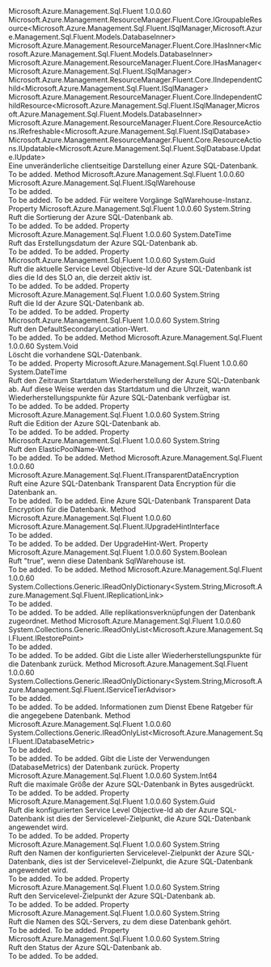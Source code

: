 <Type Name="ISqlDatabase" FullName="Microsoft.Azure.Management.Sql.Fluent.ISqlDatabase">
  <TypeSignature Language="C#" Value="public interface ISqlDatabase : Microsoft.Azure.Management.ResourceManager.Fluent.Core.IGroupableResource&lt;Microsoft.Azure.Management.Sql.Fluent.ISqlManager,Microsoft.Azure.Management.Sql.Fluent.Models.DatabaseInner&gt;, Microsoft.Azure.Management.ResourceManager.Fluent.Core.IHasInner&lt;Microsoft.Azure.Management.Sql.Fluent.Models.DatabaseInner&gt;, Microsoft.Azure.Management.ResourceManager.Fluent.Core.IHasManager&lt;Microsoft.Azure.Management.Sql.Fluent.ISqlManager&gt;, Microsoft.Azure.Management.ResourceManager.Fluent.Core.IIndependentChild&lt;Microsoft.Azure.Management.Sql.Fluent.ISqlManager&gt;, Microsoft.Azure.Management.ResourceManager.Fluent.Core.IIndependentChildResource&lt;Microsoft.Azure.Management.Sql.Fluent.ISqlManager,Microsoft.Azure.Management.Sql.Fluent.Models.DatabaseInner&gt;, Microsoft.Azure.Management.ResourceManager.Fluent.Core.ResourceActions.IRefreshable&lt;Microsoft.Azure.Management.Sql.Fluent.ISqlDatabase&gt;, Microsoft.Azure.Management.ResourceManager.Fluent.Core.ResourceActions.IUpdatable&lt;Microsoft.Azure.Management.Sql.Fluent.SqlDatabase.Update.IUpdate&gt;" />
  <TypeSignature Language="ILAsm" Value=".class public interface auto ansi abstract ISqlDatabase implements class Microsoft.Azure.Management.ResourceManager.Fluent.Core.IGroupableResource`2&lt;class Microsoft.Azure.Management.Sql.Fluent.ISqlManager, class Microsoft.Azure.Management.Sql.Fluent.Models.DatabaseInner&gt;, class Microsoft.Azure.Management.ResourceManager.Fluent.Core.IHasId, class Microsoft.Azure.Management.ResourceManager.Fluent.Core.IHasInner`1&lt;class Microsoft.Azure.Management.Sql.Fluent.Models.DatabaseInner&gt;, class Microsoft.Azure.Management.ResourceManager.Fluent.Core.IHasManager`1&lt;class Microsoft.Azure.Management.Sql.Fluent.ISqlManager&gt;, class Microsoft.Azure.Management.ResourceManager.Fluent.Core.IHasName, class Microsoft.Azure.Management.ResourceManager.Fluent.Core.IHasResourceGroup, class Microsoft.Azure.Management.ResourceManager.Fluent.Core.IIndependentChild`1&lt;class Microsoft.Azure.Management.Sql.Fluent.ISqlManager&gt;, class Microsoft.Azure.Management.ResourceManager.Fluent.Core.IIndependentChildResource`2&lt;class Microsoft.Azure.Management.Sql.Fluent.ISqlManager, class Microsoft.Azure.Management.Sql.Fluent.Models.DatabaseInner&gt;, class Microsoft.Azure.Management.ResourceManager.Fluent.Core.IResource, class Microsoft.Azure.Management.ResourceManager.Fluent.Core.ResourceActions.IIndexable, class Microsoft.Azure.Management.ResourceManager.Fluent.Core.ResourceActions.IRefreshable`1&lt;class Microsoft.Azure.Management.Sql.Fluent.ISqlDatabase&gt;, class Microsoft.Azure.Management.ResourceManager.Fluent.Core.ResourceActions.IUpdatable`1&lt;class Microsoft.Azure.Management.Sql.Fluent.SqlDatabase.Update.IUpdate&gt;" />
  <TypeSignature Language="DocId" Value="T:Microsoft.Azure.Management.Sql.Fluent.ISqlDatabase" />
  <TypeSignature Language="VB.NET" Value="Public Interface ISqlDatabase&#xA;Implements IGroupableResource(Of ISqlManager, DatabaseInner), IHasInner(Of DatabaseInner), IHasManager(Of ISqlManager), IIndependentChild(Of ISqlManager), IIndependentChildResource(Of ISqlManager, DatabaseInner), IRefreshable(Of ISqlDatabase), IUpdatable(Of IUpdate)" />
  <TypeSignature Language="F#" Value="type ISqlDatabase = interface&#xA;    interface IIndependentChildResource&lt;ISqlManager, DatabaseInner&gt;&#xA;    interface IGroupableResource&lt;ISqlManager, DatabaseInner&gt;&#xA;    interface IResource&#xA;    interface IIndexable&#xA;    interface IHasId&#xA;    interface IHasName&#xA;    interface IHasResourceGroup&#xA;    interface IHasManager&lt;ISqlManager&gt;&#xA;    interface IHasInner&lt;DatabaseInner&gt;&#xA;    interface IIndependentChild&lt;ISqlManager&gt;&#xA;    interface IRefreshable&lt;ISqlDatabase&gt;&#xA;    interface IUpdatable&lt;IUpdate&gt;" />
  <AssemblyInfo>
    <AssemblyName>Microsoft.Azure.Management.Sql.Fluent</AssemblyName>
    <AssemblyVersion>1.0.0.60</AssemblyVersion>
  </AssemblyInfo>
  <Interfaces>
    <Interface>
      <InterfaceName>Microsoft.Azure.Management.ResourceManager.Fluent.Core.IGroupableResource&lt;Microsoft.Azure.Management.Sql.Fluent.ISqlManager,Microsoft.Azure.Management.Sql.Fluent.Models.DatabaseInner&gt;</InterfaceName>
    </Interface>
    <Interface>
      <InterfaceName>Microsoft.Azure.Management.ResourceManager.Fluent.Core.IHasInner&lt;Microsoft.Azure.Management.Sql.Fluent.Models.DatabaseInner&gt;</InterfaceName>
    </Interface>
    <Interface>
      <InterfaceName>Microsoft.Azure.Management.ResourceManager.Fluent.Core.IHasManager&lt;Microsoft.Azure.Management.Sql.Fluent.ISqlManager&gt;</InterfaceName>
    </Interface>
    <Interface>
      <InterfaceName>Microsoft.Azure.Management.ResourceManager.Fluent.Core.IIndependentChild&lt;Microsoft.Azure.Management.Sql.Fluent.ISqlManager&gt;</InterfaceName>
    </Interface>
    <Interface>
      <InterfaceName>Microsoft.Azure.Management.ResourceManager.Fluent.Core.IIndependentChildResource&lt;Microsoft.Azure.Management.Sql.Fluent.ISqlManager,Microsoft.Azure.Management.Sql.Fluent.Models.DatabaseInner&gt;</InterfaceName>
    </Interface>
    <Interface>
      <InterfaceName>Microsoft.Azure.Management.ResourceManager.Fluent.Core.ResourceActions.IRefreshable&lt;Microsoft.Azure.Management.Sql.Fluent.ISqlDatabase&gt;</InterfaceName>
    </Interface>
    <Interface>
      <InterfaceName>Microsoft.Azure.Management.ResourceManager.Fluent.Core.ResourceActions.IUpdatable&lt;Microsoft.Azure.Management.Sql.Fluent.SqlDatabase.Update.IUpdate&gt;</InterfaceName>
    </Interface>
  </Interfaces>
  <Docs>
    <summary>
            Eine unveränderliche clientseitige Darstellung einer Azure SQL-Datenbank.
            </summary>
    <remarks>To be added.</remarks>
  </Docs>
  <Members>
    <Member MemberName="AsWarehouse">
      <MemberSignature Language="C#" Value="public Microsoft.Azure.Management.Sql.Fluent.ISqlWarehouse AsWarehouse ();" />
      <MemberSignature Language="ILAsm" Value=".method public hidebysig newslot virtual instance class Microsoft.Azure.Management.Sql.Fluent.ISqlWarehouse AsWarehouse() cil managed" />
      <MemberSignature Language="DocId" Value="M:Microsoft.Azure.Management.Sql.Fluent.ISqlDatabase.AsWarehouse" />
      <MemberSignature Language="VB.NET" Value="Public Function AsWarehouse () As ISqlWarehouse" />
      <MemberSignature Language="F#" Value="abstract member AsWarehouse : unit -&gt; Microsoft.Azure.Management.Sql.Fluent.ISqlWarehouse" Usage="iSqlDatabase.AsWarehouse " />
      <MemberType>Method</MemberType>
      <AssemblyInfo>
        <AssemblyName>Microsoft.Azure.Management.Sql.Fluent</AssemblyName>
        <AssemblyVersion>1.0.0.60</AssemblyVersion>
      </AssemblyInfo>
      <ReturnValue>
        <ReturnType>Microsoft.Azure.Management.Sql.Fluent.ISqlWarehouse</ReturnType>
      </ReturnValue>
      <Parameters />
      <Docs>
        <summary>To be added.</summary>
        <returns>To be added.</returns>
        <remarks>To be added.</remarks>
        <return>Für weitere Vorgänge SqlWarehouse-Instanz.</return>
      </Docs>
    </Member>
    <Member MemberName="Collation">
      <MemberSignature Language="C#" Value="public string Collation { get; }" />
      <MemberSignature Language="ILAsm" Value=".property instance string Collation" />
      <MemberSignature Language="DocId" Value="P:Microsoft.Azure.Management.Sql.Fluent.ISqlDatabase.Collation" />
      <MemberSignature Language="VB.NET" Value="Public ReadOnly Property Collation As String" />
      <MemberSignature Language="F#" Value="member this.Collation : string" Usage="Microsoft.Azure.Management.Sql.Fluent.ISqlDatabase.Collation" />
      <MemberType>Property</MemberType>
      <AssemblyInfo>
        <AssemblyName>Microsoft.Azure.Management.Sql.Fluent</AssemblyName>
        <AssemblyVersion>1.0.0.60</AssemblyVersion>
      </AssemblyInfo>
      <ReturnValue>
        <ReturnType>System.String</ReturnType>
      </ReturnValue>
      <Docs>
        <summary>
            Ruft die Sortierung der Azure SQL-Datenbank ab.
            </summary>
        <value>To be added.</value>
        <remarks>To be added.</remarks>
      </Docs>
    </Member>
    <Member MemberName="CreationDate">
      <MemberSignature Language="C#" Value="public DateTime CreationDate { get; }" />
      <MemberSignature Language="ILAsm" Value=".property instance valuetype System.DateTime CreationDate" />
      <MemberSignature Language="DocId" Value="P:Microsoft.Azure.Management.Sql.Fluent.ISqlDatabase.CreationDate" />
      <MemberSignature Language="VB.NET" Value="Public ReadOnly Property CreationDate As DateTime" />
      <MemberSignature Language="F#" Value="member this.CreationDate : DateTime" Usage="Microsoft.Azure.Management.Sql.Fluent.ISqlDatabase.CreationDate" />
      <MemberType>Property</MemberType>
      <AssemblyInfo>
        <AssemblyName>Microsoft.Azure.Management.Sql.Fluent</AssemblyName>
        <AssemblyVersion>1.0.0.60</AssemblyVersion>
      </AssemblyInfo>
      <ReturnValue>
        <ReturnType>System.DateTime</ReturnType>
      </ReturnValue>
      <Docs>
        <summary>
            Ruft das Erstellungsdatum der Azure SQL-Datenbank ab.
            </summary>
        <value>To be added.</value>
        <remarks>To be added.</remarks>
      </Docs>
    </Member>
    <Member MemberName="CurrentServiceObjectiveId">
      <MemberSignature Language="C#" Value="public Guid CurrentServiceObjectiveId { get; }" />
      <MemberSignature Language="ILAsm" Value=".property instance valuetype System.Guid CurrentServiceObjectiveId" />
      <MemberSignature Language="DocId" Value="P:Microsoft.Azure.Management.Sql.Fluent.ISqlDatabase.CurrentServiceObjectiveId" />
      <MemberSignature Language="VB.NET" Value="Public ReadOnly Property CurrentServiceObjectiveId As Guid" />
      <MemberSignature Language="F#" Value="member this.CurrentServiceObjectiveId : Guid" Usage="Microsoft.Azure.Management.Sql.Fluent.ISqlDatabase.CurrentServiceObjectiveId" />
      <MemberType>Property</MemberType>
      <AssemblyInfo>
        <AssemblyName>Microsoft.Azure.Management.Sql.Fluent</AssemblyName>
        <AssemblyVersion>1.0.0.60</AssemblyVersion>
      </AssemblyInfo>
      <ReturnValue>
        <ReturnType>System.Guid</ReturnType>
      </ReturnValue>
      <Docs>
        <summary>
            Ruft die aktuelle Service Level Objective-Id der Azure SQL-Datenbank ist dies die Id des SLO an, die derzeit aktiv ist.
            </summary>
        <value>To be added.</value>
        <remarks>To be added.</remarks>
      </Docs>
    </Member>
    <Member MemberName="DatabaseId">
      <MemberSignature Language="C#" Value="public string DatabaseId { get; }" />
      <MemberSignature Language="ILAsm" Value=".property instance string DatabaseId" />
      <MemberSignature Language="DocId" Value="P:Microsoft.Azure.Management.Sql.Fluent.ISqlDatabase.DatabaseId" />
      <MemberSignature Language="VB.NET" Value="Public ReadOnly Property DatabaseId As String" />
      <MemberSignature Language="F#" Value="member this.DatabaseId : string" Usage="Microsoft.Azure.Management.Sql.Fluent.ISqlDatabase.DatabaseId" />
      <MemberType>Property</MemberType>
      <AssemblyInfo>
        <AssemblyName>Microsoft.Azure.Management.Sql.Fluent</AssemblyName>
        <AssemblyVersion>1.0.0.60</AssemblyVersion>
      </AssemblyInfo>
      <ReturnValue>
        <ReturnType>System.String</ReturnType>
      </ReturnValue>
      <Docs>
        <summary>
            Ruft die Id der Azure SQL-Datenbank ab.
            </summary>
        <value>To be added.</value>
        <remarks>To be added.</remarks>
      </Docs>
    </Member>
    <Member MemberName="DefaultSecondaryLocation">
      <MemberSignature Language="C#" Value="public string DefaultSecondaryLocation { get; }" />
      <MemberSignature Language="ILAsm" Value=".property instance string DefaultSecondaryLocation" />
      <MemberSignature Language="DocId" Value="P:Microsoft.Azure.Management.Sql.Fluent.ISqlDatabase.DefaultSecondaryLocation" />
      <MemberSignature Language="VB.NET" Value="Public ReadOnly Property DefaultSecondaryLocation As String" />
      <MemberSignature Language="F#" Value="member this.DefaultSecondaryLocation : string" Usage="Microsoft.Azure.Management.Sql.Fluent.ISqlDatabase.DefaultSecondaryLocation" />
      <MemberType>Property</MemberType>
      <AssemblyInfo>
        <AssemblyName>Microsoft.Azure.Management.Sql.Fluent</AssemblyName>
        <AssemblyVersion>1.0.0.60</AssemblyVersion>
      </AssemblyInfo>
      <ReturnValue>
        <ReturnType>System.String</ReturnType>
      </ReturnValue>
      <Docs>
        <summary>
            Ruft den DefaultSecondaryLocation-Wert.
            </summary>
        <value>To be added.</value>
        <remarks>To be added.</remarks>
      </Docs>
    </Member>
    <Member MemberName="Delete">
      <MemberSignature Language="C#" Value="public void Delete ();" />
      <MemberSignature Language="ILAsm" Value=".method public hidebysig newslot virtual instance void Delete() cil managed" />
      <MemberSignature Language="DocId" Value="M:Microsoft.Azure.Management.Sql.Fluent.ISqlDatabase.Delete" />
      <MemberSignature Language="VB.NET" Value="Public Sub Delete ()" />
      <MemberSignature Language="F#" Value="abstract member Delete : unit -&gt; unit" Usage="iSqlDatabase.Delete " />
      <MemberType>Method</MemberType>
      <AssemblyInfo>
        <AssemblyName>Microsoft.Azure.Management.Sql.Fluent</AssemblyName>
        <AssemblyVersion>1.0.0.60</AssemblyVersion>
      </AssemblyInfo>
      <ReturnValue>
        <ReturnType>System.Void</ReturnType>
      </ReturnValue>
      <Parameters />
      <Docs>
        <summary>
            Löscht die vorhandene SQL-Datenbank.
            </summary>
        <remarks>To be added.</remarks>
      </Docs>
    </Member>
    <Member MemberName="EarliestRestoreDate">
      <MemberSignature Language="C#" Value="public DateTime EarliestRestoreDate { get; }" />
      <MemberSignature Language="ILAsm" Value=".property instance valuetype System.DateTime EarliestRestoreDate" />
      <MemberSignature Language="DocId" Value="P:Microsoft.Azure.Management.Sql.Fluent.ISqlDatabase.EarliestRestoreDate" />
      <MemberSignature Language="VB.NET" Value="Public ReadOnly Property EarliestRestoreDate As DateTime" />
      <MemberSignature Language="F#" Value="member this.EarliestRestoreDate : DateTime" Usage="Microsoft.Azure.Management.Sql.Fluent.ISqlDatabase.EarliestRestoreDate" />
      <MemberType>Property</MemberType>
      <AssemblyInfo>
        <AssemblyName>Microsoft.Azure.Management.Sql.Fluent</AssemblyName>
        <AssemblyVersion>1.0.0.60</AssemblyVersion>
      </AssemblyInfo>
      <ReturnValue>
        <ReturnType>System.DateTime</ReturnType>
      </ReturnValue>
      <Docs>
        <summary>
            Ruft den Zeitraum Startdatum Wiederherstellung der Azure SQL-Datenbank ab. Auf diese Weise werden das Startdatum und die Uhrzeit, wann Wiederherstellungspunkte für Azure SQL-Datenbank verfügbar ist.
            </summary>
        <value>To be added.</value>
        <remarks>To be added.</remarks>
      </Docs>
    </Member>
    <Member MemberName="Edition">
      <MemberSignature Language="C#" Value="public string Edition { get; }" />
      <MemberSignature Language="ILAsm" Value=".property instance string Edition" />
      <MemberSignature Language="DocId" Value="P:Microsoft.Azure.Management.Sql.Fluent.ISqlDatabase.Edition" />
      <MemberSignature Language="VB.NET" Value="Public ReadOnly Property Edition As String" />
      <MemberSignature Language="F#" Value="member this.Edition : string" Usage="Microsoft.Azure.Management.Sql.Fluent.ISqlDatabase.Edition" />
      <MemberType>Property</MemberType>
      <AssemblyInfo>
        <AssemblyName>Microsoft.Azure.Management.Sql.Fluent</AssemblyName>
        <AssemblyVersion>1.0.0.60</AssemblyVersion>
      </AssemblyInfo>
      <ReturnValue>
        <ReturnType>System.String</ReturnType>
      </ReturnValue>
      <Docs>
        <summary>
            Ruft die Edition der Azure SQL-Datenbank ab.
            </summary>
        <value>To be added.</value>
        <remarks>To be added.</remarks>
      </Docs>
    </Member>
    <Member MemberName="ElasticPoolName">
      <MemberSignature Language="C#" Value="public string ElasticPoolName { get; }" />
      <MemberSignature Language="ILAsm" Value=".property instance string ElasticPoolName" />
      <MemberSignature Language="DocId" Value="P:Microsoft.Azure.Management.Sql.Fluent.ISqlDatabase.ElasticPoolName" />
      <MemberSignature Language="VB.NET" Value="Public ReadOnly Property ElasticPoolName As String" />
      <MemberSignature Language="F#" Value="member this.ElasticPoolName : string" Usage="Microsoft.Azure.Management.Sql.Fluent.ISqlDatabase.ElasticPoolName" />
      <MemberType>Property</MemberType>
      <AssemblyInfo>
        <AssemblyName>Microsoft.Azure.Management.Sql.Fluent</AssemblyName>
        <AssemblyVersion>1.0.0.60</AssemblyVersion>
      </AssemblyInfo>
      <ReturnValue>
        <ReturnType>System.String</ReturnType>
      </ReturnValue>
      <Docs>
        <summary>
            Ruft den ElasticPoolName-Wert.
            </summary>
        <value>To be added.</value>
        <remarks>To be added.</remarks>
      </Docs>
    </Member>
    <Member MemberName="GetTransparentDataEncryption">
      <MemberSignature Language="C#" Value="public Microsoft.Azure.Management.Sql.Fluent.ITransparentDataEncryption GetTransparentDataEncryption ();" />
      <MemberSignature Language="ILAsm" Value=".method public hidebysig newslot virtual instance class Microsoft.Azure.Management.Sql.Fluent.ITransparentDataEncryption GetTransparentDataEncryption() cil managed" />
      <MemberSignature Language="DocId" Value="M:Microsoft.Azure.Management.Sql.Fluent.ISqlDatabase.GetTransparentDataEncryption" />
      <MemberSignature Language="VB.NET" Value="Public Function GetTransparentDataEncryption () As ITransparentDataEncryption" />
      <MemberSignature Language="F#" Value="abstract member GetTransparentDataEncryption : unit -&gt; Microsoft.Azure.Management.Sql.Fluent.ITransparentDataEncryption" Usage="iSqlDatabase.GetTransparentDataEncryption " />
      <MemberType>Method</MemberType>
      <AssemblyInfo>
        <AssemblyName>Microsoft.Azure.Management.Sql.Fluent</AssemblyName>
        <AssemblyVersion>1.0.0.60</AssemblyVersion>
      </AssemblyInfo>
      <ReturnValue>
        <ReturnType>Microsoft.Azure.Management.Sql.Fluent.ITransparentDataEncryption</ReturnType>
      </ReturnValue>
      <Parameters />
      <Docs>
        <summary>
            Ruft eine Azure SQL-Datenbank Transparent Data Encryption für die Datenbank an.
            </summary>
        <returns>To be added.</returns>
        <remarks>To be added.</remarks>
        <return>Eine Azure SQL-Datenbank Transparent Data Encryption für die Datenbank.</return>
      </Docs>
    </Member>
    <Member MemberName="GetUpgradeHint">
      <MemberSignature Language="C#" Value="public Microsoft.Azure.Management.Sql.Fluent.IUpgradeHintInterface GetUpgradeHint ();" />
      <MemberSignature Language="ILAsm" Value=".method public hidebysig newslot virtual instance class Microsoft.Azure.Management.Sql.Fluent.IUpgradeHintInterface GetUpgradeHint() cil managed" />
      <MemberSignature Language="DocId" Value="M:Microsoft.Azure.Management.Sql.Fluent.ISqlDatabase.GetUpgradeHint" />
      <MemberSignature Language="VB.NET" Value="Public Function GetUpgradeHint () As IUpgradeHintInterface" />
      <MemberSignature Language="F#" Value="abstract member GetUpgradeHint : unit -&gt; Microsoft.Azure.Management.Sql.Fluent.IUpgradeHintInterface" Usage="iSqlDatabase.GetUpgradeHint " />
      <MemberType>Method</MemberType>
      <AssemblyInfo>
        <AssemblyName>Microsoft.Azure.Management.Sql.Fluent</AssemblyName>
        <AssemblyVersion>1.0.0.60</AssemblyVersion>
      </AssemblyInfo>
      <ReturnValue>
        <ReturnType>Microsoft.Azure.Management.Sql.Fluent.IUpgradeHintInterface</ReturnType>
      </ReturnValue>
      <Parameters />
      <Docs>
        <summary>To be added.</summary>
        <returns>To be added.</returns>
        <remarks>To be added.</remarks>
        <return>Der UpgradeHint-Wert.</return>
      </Docs>
    </Member>
    <Member MemberName="IsDataWarehouse">
      <MemberSignature Language="C#" Value="public bool IsDataWarehouse { get; }" />
      <MemberSignature Language="ILAsm" Value=".property instance bool IsDataWarehouse" />
      <MemberSignature Language="DocId" Value="P:Microsoft.Azure.Management.Sql.Fluent.ISqlDatabase.IsDataWarehouse" />
      <MemberSignature Language="VB.NET" Value="Public ReadOnly Property IsDataWarehouse As Boolean" />
      <MemberSignature Language="F#" Value="member this.IsDataWarehouse : bool" Usage="Microsoft.Azure.Management.Sql.Fluent.ISqlDatabase.IsDataWarehouse" />
      <MemberType>Property</MemberType>
      <AssemblyInfo>
        <AssemblyName>Microsoft.Azure.Management.Sql.Fluent</AssemblyName>
        <AssemblyVersion>1.0.0.60</AssemblyVersion>
      </AssemblyInfo>
      <ReturnValue>
        <ReturnType>System.Boolean</ReturnType>
      </ReturnValue>
      <Docs>
        <summary>
            Ruft "true", wenn diese Datenbank SqlWarehouse ist.
            </summary>
        <value>To be added.</value>
        <remarks>To be added.</remarks>
      </Docs>
    </Member>
    <Member MemberName="ListReplicationLinks">
      <MemberSignature Language="C#" Value="public System.Collections.Generic.IReadOnlyDictionary&lt;string,Microsoft.Azure.Management.Sql.Fluent.IReplicationLink&gt; ListReplicationLinks ();" />
      <MemberSignature Language="ILAsm" Value=".method public hidebysig newslot virtual instance class System.Collections.Generic.IReadOnlyDictionary`2&lt;string, class Microsoft.Azure.Management.Sql.Fluent.IReplicationLink&gt; ListReplicationLinks() cil managed" />
      <MemberSignature Language="DocId" Value="M:Microsoft.Azure.Management.Sql.Fluent.ISqlDatabase.ListReplicationLinks" />
      <MemberSignature Language="VB.NET" Value="Public Function ListReplicationLinks () As IReadOnlyDictionary(Of String, IReplicationLink)" />
      <MemberSignature Language="F#" Value="abstract member ListReplicationLinks : unit -&gt; System.Collections.Generic.IReadOnlyDictionary&lt;string, Microsoft.Azure.Management.Sql.Fluent.IReplicationLink&gt;" Usage="iSqlDatabase.ListReplicationLinks " />
      <MemberType>Method</MemberType>
      <AssemblyInfo>
        <AssemblyName>Microsoft.Azure.Management.Sql.Fluent</AssemblyName>
        <AssemblyVersion>1.0.0.60</AssemblyVersion>
      </AssemblyInfo>
      <ReturnValue>
        <ReturnType>System.Collections.Generic.IReadOnlyDictionary&lt;System.String,Microsoft.Azure.Management.Sql.Fluent.IReplicationLink&gt;</ReturnType>
      </ReturnValue>
      <Parameters />
      <Docs>
        <summary>To be added.</summary>
        <returns>To be added.</returns>
        <remarks>To be added.</remarks>
        <return>Alle replikationsverknüpfungen der Datenbank zugeordnet.</return>
      </Docs>
    </Member>
    <Member MemberName="ListRestorePoints">
      <MemberSignature Language="C#" Value="public System.Collections.Generic.IReadOnlyList&lt;Microsoft.Azure.Management.Sql.Fluent.IRestorePoint&gt; ListRestorePoints ();" />
      <MemberSignature Language="ILAsm" Value=".method public hidebysig newslot virtual instance class System.Collections.Generic.IReadOnlyList`1&lt;class Microsoft.Azure.Management.Sql.Fluent.IRestorePoint&gt; ListRestorePoints() cil managed" />
      <MemberSignature Language="DocId" Value="M:Microsoft.Azure.Management.Sql.Fluent.ISqlDatabase.ListRestorePoints" />
      <MemberSignature Language="VB.NET" Value="Public Function ListRestorePoints () As IReadOnlyList(Of IRestorePoint)" />
      <MemberSignature Language="F#" Value="abstract member ListRestorePoints : unit -&gt; System.Collections.Generic.IReadOnlyList&lt;Microsoft.Azure.Management.Sql.Fluent.IRestorePoint&gt;" Usage="iSqlDatabase.ListRestorePoints " />
      <MemberType>Method</MemberType>
      <AssemblyInfo>
        <AssemblyName>Microsoft.Azure.Management.Sql.Fluent</AssemblyName>
        <AssemblyVersion>1.0.0.60</AssemblyVersion>
      </AssemblyInfo>
      <ReturnValue>
        <ReturnType>System.Collections.Generic.IReadOnlyList&lt;Microsoft.Azure.Management.Sql.Fluent.IRestorePoint&gt;</ReturnType>
      </ReturnValue>
      <Parameters />
      <Docs>
        <summary>To be added.</summary>
        <returns>To be added.</returns>
        <remarks>To be added.</remarks>
        <return>Gibt die Liste aller Wiederherstellungspunkte für die Datenbank zurück.</return>
      </Docs>
    </Member>
    <Member MemberName="ListServiceTierAdvisors">
      <MemberSignature Language="C#" Value="public System.Collections.Generic.IReadOnlyDictionary&lt;string,Microsoft.Azure.Management.Sql.Fluent.IServiceTierAdvisor&gt; ListServiceTierAdvisors ();" />
      <MemberSignature Language="ILAsm" Value=".method public hidebysig newslot virtual instance class System.Collections.Generic.IReadOnlyDictionary`2&lt;string, class Microsoft.Azure.Management.Sql.Fluent.IServiceTierAdvisor&gt; ListServiceTierAdvisors() cil managed" />
      <MemberSignature Language="DocId" Value="M:Microsoft.Azure.Management.Sql.Fluent.ISqlDatabase.ListServiceTierAdvisors" />
      <MemberSignature Language="VB.NET" Value="Public Function ListServiceTierAdvisors () As IReadOnlyDictionary(Of String, IServiceTierAdvisor)" />
      <MemberSignature Language="F#" Value="abstract member ListServiceTierAdvisors : unit -&gt; System.Collections.Generic.IReadOnlyDictionary&lt;string, Microsoft.Azure.Management.Sql.Fluent.IServiceTierAdvisor&gt;" Usage="iSqlDatabase.ListServiceTierAdvisors " />
      <MemberType>Method</MemberType>
      <AssemblyInfo>
        <AssemblyName>Microsoft.Azure.Management.Sql.Fluent</AssemblyName>
        <AssemblyVersion>1.0.0.60</AssemblyVersion>
      </AssemblyInfo>
      <ReturnValue>
        <ReturnType>System.Collections.Generic.IReadOnlyDictionary&lt;System.String,Microsoft.Azure.Management.Sql.Fluent.IServiceTierAdvisor&gt;</ReturnType>
      </ReturnValue>
      <Parameters />
      <Docs>
        <summary>To be added.</summary>
        <returns>To be added.</returns>
        <remarks>To be added.</remarks>
        <return>Informationen zum Dienst Ebene Ratgeber für die angegebene Datenbank.</return>
      </Docs>
    </Member>
    <Member MemberName="ListUsages">
      <MemberSignature Language="C#" Value="public System.Collections.Generic.IReadOnlyList&lt;Microsoft.Azure.Management.Sql.Fluent.IDatabaseMetric&gt; ListUsages ();" />
      <MemberSignature Language="ILAsm" Value=".method public hidebysig newslot virtual instance class System.Collections.Generic.IReadOnlyList`1&lt;class Microsoft.Azure.Management.Sql.Fluent.IDatabaseMetric&gt; ListUsages() cil managed" />
      <MemberSignature Language="DocId" Value="M:Microsoft.Azure.Management.Sql.Fluent.ISqlDatabase.ListUsages" />
      <MemberSignature Language="VB.NET" Value="Public Function ListUsages () As IReadOnlyList(Of IDatabaseMetric)" />
      <MemberSignature Language="F#" Value="abstract member ListUsages : unit -&gt; System.Collections.Generic.IReadOnlyList&lt;Microsoft.Azure.Management.Sql.Fluent.IDatabaseMetric&gt;" Usage="iSqlDatabase.ListUsages " />
      <MemberType>Method</MemberType>
      <AssemblyInfo>
        <AssemblyName>Microsoft.Azure.Management.Sql.Fluent</AssemblyName>
        <AssemblyVersion>1.0.0.60</AssemblyVersion>
      </AssemblyInfo>
      <ReturnValue>
        <ReturnType>System.Collections.Generic.IReadOnlyList&lt;Microsoft.Azure.Management.Sql.Fluent.IDatabaseMetric&gt;</ReturnType>
      </ReturnValue>
      <Parameters />
      <Docs>
        <summary>To be added.</summary>
        <returns>To be added.</returns>
        <remarks>To be added.</remarks>
        <return>Gibt die Liste der Verwendungen (DatabaseMetrics) der Datenbank zurück.</return>
      </Docs>
    </Member>
    <Member MemberName="MaxSizeBytes">
      <MemberSignature Language="C#" Value="public long MaxSizeBytes { get; }" />
      <MemberSignature Language="ILAsm" Value=".property instance int64 MaxSizeBytes" />
      <MemberSignature Language="DocId" Value="P:Microsoft.Azure.Management.Sql.Fluent.ISqlDatabase.MaxSizeBytes" />
      <MemberSignature Language="VB.NET" Value="Public ReadOnly Property MaxSizeBytes As Long" />
      <MemberSignature Language="F#" Value="member this.MaxSizeBytes : int64" Usage="Microsoft.Azure.Management.Sql.Fluent.ISqlDatabase.MaxSizeBytes" />
      <MemberType>Property</MemberType>
      <AssemblyInfo>
        <AssemblyName>Microsoft.Azure.Management.Sql.Fluent</AssemblyName>
        <AssemblyVersion>1.0.0.60</AssemblyVersion>
      </AssemblyInfo>
      <ReturnValue>
        <ReturnType>System.Int64</ReturnType>
      </ReturnValue>
      <Docs>
        <summary>
            Ruft die maximale Größe der Azure SQL-Datenbank in Bytes ausgedrückt.
            </summary>
        <value>To be added.</value>
        <remarks>To be added.</remarks>
      </Docs>
    </Member>
    <Member MemberName="RequestedServiceObjectiveId">
      <MemberSignature Language="C#" Value="public Guid RequestedServiceObjectiveId { get; }" />
      <MemberSignature Language="ILAsm" Value=".property instance valuetype System.Guid RequestedServiceObjectiveId" />
      <MemberSignature Language="DocId" Value="P:Microsoft.Azure.Management.Sql.Fluent.ISqlDatabase.RequestedServiceObjectiveId" />
      <MemberSignature Language="VB.NET" Value="Public ReadOnly Property RequestedServiceObjectiveId As Guid" />
      <MemberSignature Language="F#" Value="member this.RequestedServiceObjectiveId : Guid" Usage="Microsoft.Azure.Management.Sql.Fluent.ISqlDatabase.RequestedServiceObjectiveId" />
      <MemberType>Property</MemberType>
      <AssemblyInfo>
        <AssemblyName>Microsoft.Azure.Management.Sql.Fluent</AssemblyName>
        <AssemblyVersion>1.0.0.60</AssemblyVersion>
      </AssemblyInfo>
      <ReturnValue>
        <ReturnType>System.Guid</ReturnType>
      </ReturnValue>
      <Docs>
        <summary>
            Ruft die konfigurierten Service Level Objective-Id ab der Azure SQL-Datenbank ist dies der Servicelevel-Zielpunkt, die Azure SQL-Datenbank angewendet wird.
            </summary>
        <value>To be added.</value>
        <remarks>To be added.</remarks>
      </Docs>
    </Member>
    <Member MemberName="RequestedServiceObjectiveName">
      <MemberSignature Language="C#" Value="public string RequestedServiceObjectiveName { get; }" />
      <MemberSignature Language="ILAsm" Value=".property instance string RequestedServiceObjectiveName" />
      <MemberSignature Language="DocId" Value="P:Microsoft.Azure.Management.Sql.Fluent.ISqlDatabase.RequestedServiceObjectiveName" />
      <MemberSignature Language="VB.NET" Value="Public ReadOnly Property RequestedServiceObjectiveName As String" />
      <MemberSignature Language="F#" Value="member this.RequestedServiceObjectiveName : string" Usage="Microsoft.Azure.Management.Sql.Fluent.ISqlDatabase.RequestedServiceObjectiveName" />
      <MemberType>Property</MemberType>
      <AssemblyInfo>
        <AssemblyName>Microsoft.Azure.Management.Sql.Fluent</AssemblyName>
        <AssemblyVersion>1.0.0.60</AssemblyVersion>
      </AssemblyInfo>
      <ReturnValue>
        <ReturnType>System.String</ReturnType>
      </ReturnValue>
      <Docs>
        <summary>
            Ruft den Namen der konfigurierten Servicelevel-Zielpunkt der Azure SQL-Datenbank, dies ist der Servicelevel-Zielpunkt, die Azure SQL-Datenbank angewendet wird.
            </summary>
        <value>To be added.</value>
        <remarks>To be added.</remarks>
      </Docs>
    </Member>
    <Member MemberName="ServiceLevelObjective">
      <MemberSignature Language="C#" Value="public string ServiceLevelObjective { get; }" />
      <MemberSignature Language="ILAsm" Value=".property instance string ServiceLevelObjective" />
      <MemberSignature Language="DocId" Value="P:Microsoft.Azure.Management.Sql.Fluent.ISqlDatabase.ServiceLevelObjective" />
      <MemberSignature Language="VB.NET" Value="Public ReadOnly Property ServiceLevelObjective As String" />
      <MemberSignature Language="F#" Value="member this.ServiceLevelObjective : string" Usage="Microsoft.Azure.Management.Sql.Fluent.ISqlDatabase.ServiceLevelObjective" />
      <MemberType>Property</MemberType>
      <AssemblyInfo>
        <AssemblyName>Microsoft.Azure.Management.Sql.Fluent</AssemblyName>
        <AssemblyVersion>1.0.0.60</AssemblyVersion>
      </AssemblyInfo>
      <ReturnValue>
        <ReturnType>System.String</ReturnType>
      </ReturnValue>
      <Docs>
        <summary>
            Ruft den Servicelevel-Zielpunkt der Azure SQL-Datenbank ab.
            </summary>
        <value>To be added.</value>
        <remarks>To be added.</remarks>
      </Docs>
    </Member>
    <Member MemberName="SqlServerName">
      <MemberSignature Language="C#" Value="public string SqlServerName { get; }" />
      <MemberSignature Language="ILAsm" Value=".property instance string SqlServerName" />
      <MemberSignature Language="DocId" Value="P:Microsoft.Azure.Management.Sql.Fluent.ISqlDatabase.SqlServerName" />
      <MemberSignature Language="VB.NET" Value="Public ReadOnly Property SqlServerName As String" />
      <MemberSignature Language="F#" Value="member this.SqlServerName : string" Usage="Microsoft.Azure.Management.Sql.Fluent.ISqlDatabase.SqlServerName" />
      <MemberType>Property</MemberType>
      <AssemblyInfo>
        <AssemblyName>Microsoft.Azure.Management.Sql.Fluent</AssemblyName>
        <AssemblyVersion>1.0.0.60</AssemblyVersion>
      </AssemblyInfo>
      <ReturnValue>
        <ReturnType>System.String</ReturnType>
      </ReturnValue>
      <Docs>
        <summary>
            Ruft die Namen des SQL-Servers, zu dem diese Datenbank gehört.
            </summary>
        <value>To be added.</value>
        <remarks>To be added.</remarks>
      </Docs>
    </Member>
    <Member MemberName="Status">
      <MemberSignature Language="C#" Value="public string Status { get; }" />
      <MemberSignature Language="ILAsm" Value=".property instance string Status" />
      <MemberSignature Language="DocId" Value="P:Microsoft.Azure.Management.Sql.Fluent.ISqlDatabase.Status" />
      <MemberSignature Language="VB.NET" Value="Public ReadOnly Property Status As String" />
      <MemberSignature Language="F#" Value="member this.Status : string" Usage="Microsoft.Azure.Management.Sql.Fluent.ISqlDatabase.Status" />
      <MemberType>Property</MemberType>
      <AssemblyInfo>
        <AssemblyName>Microsoft.Azure.Management.Sql.Fluent</AssemblyName>
        <AssemblyVersion>1.0.0.60</AssemblyVersion>
      </AssemblyInfo>
      <ReturnValue>
        <ReturnType>System.String</ReturnType>
      </ReturnValue>
      <Docs>
        <summary>
            Ruft den Status der Azure SQL-Datenbank ab.
            </summary>
        <value>To be added.</value>
        <remarks>To be added.</remarks>
      </Docs>
    </Member>
  </Members>
</Type>